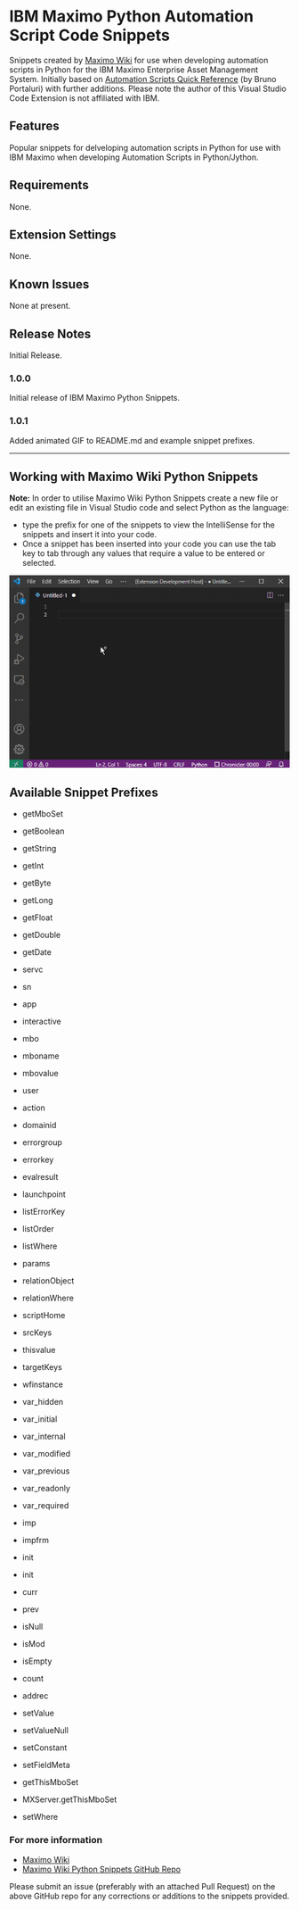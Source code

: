 # IBM Maximo Python Automation Script Code Snippets 

Snippets created by [Maximo Wiki](https://maximo.wiki) for use when developing automation scripts in Python for the IBM Maximo Enterprise Asset Management System.   Initially based on [Automation Scripts Quick Reference](https://bportaluri.com/automation-scripts-quick-reference) (by Bruno Portaluri) with further additions.  Please note the author of this Visual Studio Code Extension is not affiliated with IBM.

## Features

Popular snippets for delveloping automation scripts in Python for use with IBM Maximo when developing Automation Scripts in Python/Jython.

## Requirements

None.

## Extension Settings

None.

## Known Issues

None at present.

## Release Notes

Initial Release.

### 1.0.0

Initial release of IBM Maximo Python Snippets.

### 1.0.1

Added animated GIF to README.md and example snippet prefixes.


-----------------------------------------------------------------------------------------------------------

## Working with Maximo Wiki Python Snippets

**Note:** In order to utilise Maximo Wiki Python Snippets create a new file or edit an existing file in Visual Studio code and select Python as the language:

* type the prefix for one of the snippets to view the IntelliSense for the snippets and insert it into your code.
* Once a snippet has been inserted into your code you can use the tab key to tab through any values that require a value to be entered or selected.

![Maximo Wiki Python Snippets Extension - Animated Gif](images\vscode_maximo-wiki_python_extn.gif)

## Available Snippet Prefixes

* getMboSet
* getBoolean
* getString
* getInt
* getByte
* getLong
* getFloat
* getDouble
* getDate

* servc
* sn
* app
* interactive
* mbo
* mboname
* mbovalue
* user
* action
* domainid
* errorgroup
* errorkey
* evalresult
* launchpoint
* listErrorKey
* listOrder
* listWhere
* params
* relationObject
* relationWhere
* scriptHome
* srcKeys
* thisvalue
* targetKeys
* wfinstance

* var_hidden
* var_initial
* var_internal
* var_modified
* var_previous
* var_readonly
* var_required

* imp
* impfrm
* init
* init
* curr
* prev
* isNull
* isMod
* isEmpty
* count
* addrec

* setValue
* setValueNull
* setConstant
* setFieldMeta
* getThisMboSet
* MXServer.getThisMboSet
* setWhere

### For more information

* [Maximo Wiki](https://maximo.wiki)
* [Maximo Wiki Python Snippets GitHub Repo ](https://github.com/maximo-wiki/maximo-python-snippets-vscode)

Please submit an issue (preferably with an attached Pull Request) on the above GitHub repo for any corrections or additions to the snippets provided.

